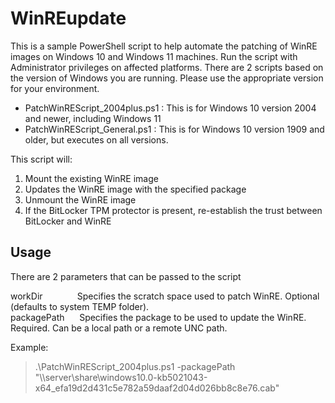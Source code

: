 # WinREupdate

This is a sample PowerShell script to help automate the patching of WinRE images on Windows 10 and Windows 11 machines. Run the script with Administrator privileges on affected platforms. There are 2 scripts based on the version of Windows you are running. Please use the appropriate version for your environment.
- PatchWinREScript_2004plus.ps1 : This is for Windows 10 version 2004 and newer, including Windows 11
- PatchWinREScript_General.ps1  : This is for Windows 10 version 1909 and older, but executes on all versions.

This script will:
1. Mount the existing WinRE image
2. Updates the WinRE image with the specified package
3. Unmount the WinRE image
4. If the BitLocker TPM protector is present, re-establish the trust between BitLocker and WinRE

## Usage

There are 2 parameters that can be passed to the script

workDir&nbsp;&nbsp;&nbsp;&nbsp;&nbsp;&nbsp;&nbsp;&nbsp;&nbsp;&nbsp;&nbsp;&nbsp;&nbsp;&nbsp;Specifies the scratch space used to patch WinRE. Optional (defaults to system TEMP folder).<br>
packagePath&nbsp;&nbsp;&nbsp;&nbsp;&nbsp;&nbsp;Specifies the package to be used to update the WinRE. Required. Can be a local path or a remote UNC path.<br>


Example:
> .\PatchWinREScript_2004plus.ps1 -packagePath "\\\\server\share\windows10.0-kb5021043-x64_efa19d2d431c5e782a59daaf2d04d026bb8c8e76.cab"
